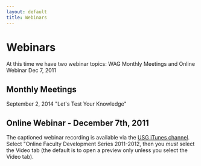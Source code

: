 ```yaml
---
layout: default
title: Webinars
---
```


# Webinars

At this time we have two webinar topics: WAG Monthly Meetings and Online Webinar Dec 7, 2011

## **Monthly Meetings**

September 2, 2014 "Let's Test Your Knowledge"

## **Online Webinar - December 7th, 2011**

The captioned webinar recording is available via the [USG iTunes channel](http://itunes.usg.edu). Select "Online Faculty Development Series 2011-2012, then you *must* select the Video tab (the default is to open a preview only unless you select the Video tab).
